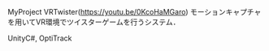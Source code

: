 MyProject VRTwister(https://youtu.be/0KcoHaMGaro)
モーションキャプチャを用いてVR環境でツイスターゲームを行うシステム．

UnityC#, OptiTrack
<!---
GTakumi/GTakumi is a ✨ special ✨ repository because its `README.md` (this file) appears on your GitHub profile.
You can click the Preview link to take a look at your changes.
--->
